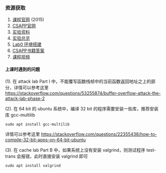 ### 资源获取
1. [课程官网](https://www.cs.cmu.edu/afs/cs.cmu.edu/academic/class/15213-f15/www/index.html) (2015)
2. [CSAPP官网](http://csapp.cs.cmu.edu/3e/home.html)
3. [实验资料](https://csapp.cs.cmu.edu/3e/labs.html)
4. [实验总览](https://hansimov.gitbook.io/csapp/labs/labs-overview)
5. [Lab0 环境搭建](https://ziyang.moe/article/csapplab0.html)
6. [CSAPP书籍答案](https://dreamanddead.github.io/CSAPP-3e-Solutions/)
7. [课程视频](https://www.bilibili.com/video/BV1iW411d7hd?spm_id_from=333.999.0.0&vd_source=810e3dc9707586eb86e45ed37548b720)

#### 上课时遇到的问题

(1). 在 attack lab Part I 中，不能覆写函数栈帧中的当前函数返回地址之上的部分，详情可以参考这里
https://stackoverflow.com/questions/53255874/buffer-overflow-attack-the-attack-lab-phase-2

(2). 在 64 bit 的 ubuntu 系统中，编译 32 bit 的程序需要安装一些库，推荐安装库 gcc-multilib
```shell
sudo apt install gcc-multilib
```
详情可以参考这里
https://stackoverflow.com/questions/22355436/how-to-compile-32-bit-apps-on-64-bit-ubuntu

(3). 在 cache lab Part B 中，如果系统上没有安装 valgrind，则测试程序 test-trans 会报错，此时直接安装 valgrind 即可
```shell 
sudo apt install valgrind
```
